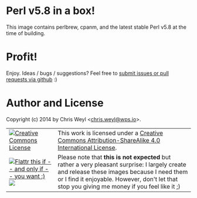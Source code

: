 # Perl v5.8 in a box!

This image contains perlbrew, cpanm, and the latest stable Perl v5.8
at the time of building.

# Profit!

Enjoy.  Ideas / bugs / suggestions?  Feel free to
[submit issues or pull requests via github][4] :)

# Author and License

Copyright (c) 2014 by Chris Weyl \<chris.weyl@wps.io\>.

<table><tr><td>
<a rel="license" href="http://creativecommons.org/licenses/by-sa/4.0/"><img alt="Creative Commons License" style="border-width:0" src="http://i.creativecommons.org/l/by-sa/4.0/88x31.png" /></a>
</td><td>
This work is licensed under a <a rel="license" href="http://creativecommons.org/licenses/by-sa/4.0/">Creative Commons Attribution-ShareAlike 4.0 International License</a>.
</td></tr>
<tr><td>
<a href="https://flattr.com/submit/auto?user_id=RsrchBoy&url=https://github.com/RsrchBoy/perl-stable-dock&title=Docker.io%20perl-stable%20image&tags=docker">
<img src="http://api.flattr.com/button/flattr-badge-large.png" alt="Flattr this if -- and only if -- you want :)" />
</a>
<br />
<a href="https://www.gittip.com/RsrchBoy/">
<img src="https://raw.githubusercontent.com/gittip/www.gittip.com/master/www/assets/%25version/logo.png" />
</a>
</td>
<td>
Please note that
<strong>this is not expected</strong>
but rather a very pleasant surprise: I largely create and release
these images because I need them or I find it enjoyable. However,
don't let that stop you giving me money if you feel like it ;)
</td></tr></table>

[4]: https://github.com/RsrchBoy/perl-stable-dock/issues
